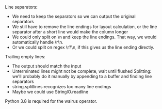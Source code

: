 Line separators:
  * We need to keep the separators so we can output the original separators
  * We still have to remove the line endings for layout calculation, or the
    line separator after a short line would make the column longer
  * We could only split on \n and keep the line endings. That way, we would
    automatically handle \r\n.
  * Or we could split on regex \r?\n, if this gives us the line ending
    directly.

Trailing empty lines: 
  * The output should match the input
  * Unterminated lines might not be complete, wait until flushed
  Splitting: we'll probably do it manually by appending to a buffer and
  finding line separators
  * string.splitlines recognizes too many line endings
  * Maybe we could use StringIO.readline 

Python 3.8 is required for the walrus operator.
